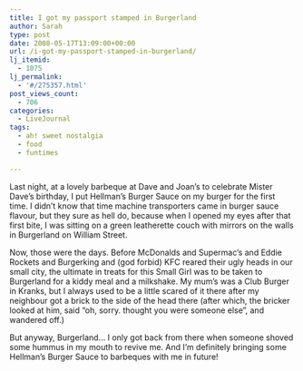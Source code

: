 ```yaml
---
title: I got my passport stamped in Burgerland
author: Sarah
type: post
date: 2008-05-17T13:09:00+00:00
url: /i-got-my-passport-stamped-in-burgerland/
lj_itemid:
  - 1075
lj_permalink:
  - '#/275357.html'
post_views_count:
  - 706
categories:
  - LiveJournal
tags:
  - ah! sweet nostalgia
  - food
  - funtimes

---
```

Last night, at a lovely barbeque at Dave and Joan&#8217;s to celebrate Mister Dave&#8217;s birthday, I put Hellman&#8217;s Burger Sauce on my burger for the first time. I didn&#8217;t know that time machine transporters came in burger sauce flavour, but they sure as hell do, because when I opened my eyes after that first bite, I was sitting on a green leatherette couch with mirrors on the walls in Burgerland on William Street.
  
Now, those were the days. Before McDonalds and Supermac&#8217;s and Eddie Rockets and Burgerking and (god forbid) KFC reared their ugly heads in our small city, the ultimate in treats for this Small Girl was to be taken to Burgerland for a kiddy meal and a milkshake. My mum&#8217;s was a Club Burger in Kranks, but I always used to be a little scared of it there after my neighbour got a brick to the side of the head there (after which, the bricker looked at him, said &#8220;oh, sorry. thought you were someone else&#8221;, and wandered off.)
  
But anyway, Burgerland&#8230; I only got back from there when someone shoved some hummus in my mouth to revive me. And I&#8217;m definitely bringing some Hellman&#8217;s Burger Sauce to barbeques with me in future!